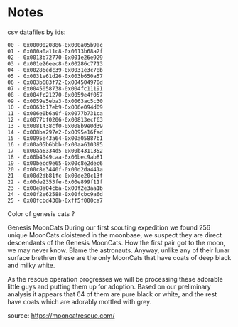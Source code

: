# Notes


csv datafiles by ids:

```
00 - 0x0000020886-0x000a05b9ac
01 - 0x000a0a11c8-0x0013b68a2f
02 - 0x0013b72770-0x001e26e929
03 - 0x001e26eec8-0x00286c7713
04 - 0x00286edc39-0x0031e3c78b
05 - 0x0031e61d26-0x003b650a57
06 - 0x003b683f72-0x004504970d
07 - 0x0045058738-0x004fc11191
08 - 0x004fc21270-0x0059e4f057
09 - 0x0059e5eba3-0x0063ac5c30
10 - 0x0063b17eb9-0x006e094d09
11 - 0x006e0b6a0f-0x0077b731ca
12 - 0x0077bf0206-0x00813ecf63
13 - 0x0081438cf0-0x008b9e0d39
14 - 0x008ba297e2-0x0095e16fad
15 - 0x0095e43a64-0x00a05887b1
16 - 0x00a05b6bbb-0x00aa610395
17 - 0x00aa6334d5-0x00b4311352
18 - 0x00b4349caa-0x00bec9ab81
19 - 0x00becd9e65-0x00c8e2dec6
20 - 0x00c8e3440f-0x00d2da441a
21 - 0x00d2db81fc-0x00de20c13f
22 - 0x00de2353fe-0x00e899f11f
23 - 0x00e8a04cba-0x00f2e3aa1b
24 - 0x00f2e62588-0x00fcbc9a6d
25 - 0x00fcbd430b-0xff5f000ca7
```




Color of genesis cats ?

Genesis MoonCats
During our first scouting expedition we found 256 unique MoonCats cloistered in the moonbase, we suspect they are direct descendants of the Genesis MoonCats. How the first pair got to the moon, we may never know. Blame the astronauts. Anyway, unlike any of their lunar surface brethren these are the only MoonCats that have coats of deep black and milky white.

As the rescue operation progresses we will be processing these adorable little guys and putting them up for adoption. Based on our preliminary analysis it appears that 64 of them are pure black or white, and the rest have coats which are adorably mottled with grey.

source: <https://mooncatrescue.com/>